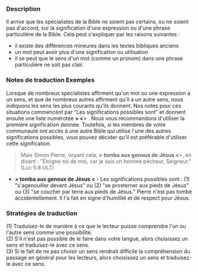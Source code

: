 ### Description

Il arrive que les spécialistes de la Bible ne soient pas certains, ou ne soient pas d'accord, sur la signification d'une expression ou d'une phrase particulière de la Bible. Cela peut s'expliquer par les raisons suivantes :

* il existe des différences mineures dans les textes bibliques anciens
* un mot peut avoir plus d'une signification ou utilisation
* il se peut que le sens d'un mot (comme un pronom) dans une phrase particulière ne soit pas clair.

### Notes de traduction Exemples

Lorsque de nombreux spécialistes affirment qu'un mot ou une expression a un sens, et que de nombreux autres affirment qu'il a un autre sens, nous indiquons les sens les plus courants qu'ils donnent. Nos notes pour ces situations commencent par "Les significations possibles sont" et donnent ensuite une liste numérotée **> <**> . Nous vous recommandons d'utiliser la première signification donnée. Toutefois, si les membres de votre communauté ont accès à une autre Bible qui utilise l'une des autres significations possibles, vous pouvez décider qu'il est préférable d'utiliser cette signification.

> Mais Simon Pierre, voyant cela, **> tomba aux genoux de Jésus <**>, en disant : "Éloigne-toi de moi, car je suis un homme pécheur, Seigneur." (Luc 5:8 ULT)

* **> tomba aux genoux de Jésus <** - Les significations possibles sont : (1) "s'agenouiller devant Jésus" ou (2) "se prosterner aux pieds de Jésus" ou (3) "se coucher par terre aux pieds de Jésus." Pierre n'est pas tombé accidentellement. Il l'a fait en signe d'humilité et de respect pour Jésus.

### Stratégies de traduction

(1) Traduisez-le de manière à ce que le lecteur puisse comprendre l'un ou l'autre sens comme une possibilité.<br>
(2) S'il n'est pas possible de le faire dans votre langue, alors choisissez un sens et traduisez-le avec ce sens.<br>
(3) Si le fait de ne pas choisir un sens rendrait difficile la compréhension du passage en général pour les lecteurs, alors choisissez un sens et traduisez-le avec ce sens.
